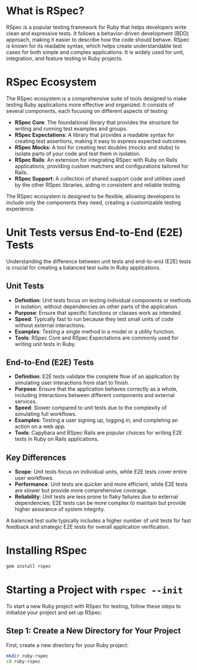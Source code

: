 # What is RSpec?

RSpec is a popular testing framework for Ruby that helps developers write clean and expressive tests. It follows a behavior-driven development (BDD) approach, making it easier to describe how the code should behave. RSpec is known for its readable syntax, which helps create understandable test cases for both simple and complex applications. It is widely used for unit, integration, and feature testing in Ruby projects.

# RSpec Ecosystem

The RSpec ecosystem is a comprehensive suite of tools designed to make testing Ruby applications more effective and organized. It consists of several components, each focusing on different aspects of testing:

- **RSpec Core**: The foundational library that provides the structure for writing and running test examples and groups.
- **RSpec Expectations**: A library that provides a readable syntax for creating test assertions, making it easy to express expected outcomes.
- **RSpec Mocks**: A tool for creating test doubles (mocks and stubs) to isolate parts of your code and test them in isolation.
- **RSpec Rails**: An extension for integrating RSpec with Ruby on Rails applications, providing custom matchers and configurations tailored for Rails.
- **RSpec Support**: A collection of shared support code and utilities used by the other RSpec libraries, aiding in consistent and reliable testing.

The RSpec ecosystem is designed to be flexible, allowing developers to include only the components they need, creating a customizable testing experience.

# Unit Tests versus End-to-End (E2E) Tests

Understanding the difference between unit tests and end-to-end (E2E) tests is crucial for creating a balanced test suite in Ruby applications.

## Unit Tests
- **Definition**: Unit tests focus on testing individual components or methods in isolation, without dependencies on other parts of the application.
- **Purpose**: Ensure that specific functions or classes work as intended.
- **Speed**: Typically fast to run because they test small units of code without external interactions.
- **Examples**: Testing a single method in a model or a utility function.
- **Tools**: RSpec Core and RSpec Expectations are commonly used for writing unit tests in Ruby.

## End-to-End (E2E) Tests
- **Definition**: E2E tests validate the complete flow of an application by simulating user interactions from start to finish.
- **Purpose**: Ensure that the application behaves correctly as a whole, including interactions between different components and external services.
- **Speed**: Slower compared to unit tests due to the complexity of simulating full workflows.
- **Examples**: Testing a user signing up, logging in, and completing an action on a web app.
- **Tools**: Capybara and RSpec Rails are popular choices for writing E2E tests in Ruby on Rails applications.

## Key Differences
- **Scope**: Unit tests focus on individual units, while E2E tests cover entire user workflows.
- **Performance**: Unit tests are quicker and more efficient, while E2E tests are slower but provide more comprehensive coverage.
- **Reliability**: Unit tests are less prone to flaky failures due to external dependencies; E2E tests can be more complex to maintain but provide higher assurance of system integrity.

A balanced test suite typically includes a higher number of unit tests for fast feedback and strategic E2E tests for overall application verification.

# Installing RSpec

```ruby
gem install rspec
```

# Starting a Project with `rspec --init`

To start a new Ruby project with RSpec for testing, follow these steps to initialize your project and set up RSpec:

## Step 1: Create a New Directory for Your Project
First, create a new directory for your Ruby project:

```bash
mkdir ruby-rspec
cd ruby-rspec

